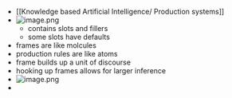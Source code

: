 - [[Knowledge based Artificial Intelligence/ Production systems]]
- ![image.png](../assets/image_1717019879962_0.png)
	- contains slots and fillers
	- some slots have defaults
- frames are like molcules
- production rules are like atoms
- frame builds up a unit of  discourse
- hooking up frames allows for larger inference
- ![image.png](../assets/image_1717054002252_0.png)
-